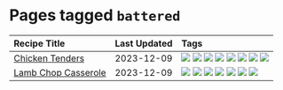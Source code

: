 # Pages tagged `battered`

|Recipe Title|Last Updated|Tags
|:---|:---|:---|
|[Chicken Tenders](../recipes/chickentenders.md)|2023-12-09|[![](https://img.shields.io/badge/tag-airfryer-c6d429)](../tags/airfryer.md) [![](https://img.shields.io/badge/tag-amazing-d5a11)](../tags/amazing.md) [![](https://img.shields.io/badge/tag-battered-95446)](../tags/battered.md) [![](https://img.shields.io/badge/tag-chicken-4d8aaa)](../tags/chicken.md) [![](https://img.shields.io/badge/tag-crumbed-acbc2f)](../tags/crumbed.md) [![](https://img.shields.io/badge/tag-messy-659a8f)](../tags/messy.md) [![](https://img.shields.io/badge/tag-mine-e5c1d4)](../tags/mine.md) [![](https://img.shields.io/badge/tag-sides-ad1215)](../tags/sides.md)|
|[Lamb Chop Casserole](../recipes/lambchopcasserole.md)|2023-12-09|[![](https://img.shields.io/badge/tag-aussie-9acea8)](../tags/aussie.md) [![](https://img.shields.io/badge/tag-baked-1754e4)](../tags/baked.md) [![](https://img.shields.io/badge/tag-battered-95446)](../tags/battered.md) [![](https://img.shields.io/badge/tag-casserole-91514)](../tags/casserole.md) [![](https://img.shields.io/badge/tag-family-9fef19)](../tags/family.md) [![](https://img.shields.io/badge/tag-fried-d4602a)](../tags/fried.md) [![](https://img.shields.io/badge/tag-lamb-ab4f55)](../tags/lamb.md)|